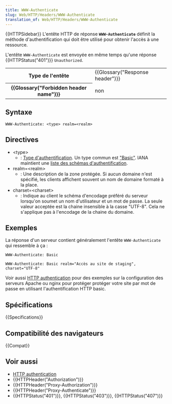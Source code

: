 ```yaml
---
title: WWW-Authenticate
slug: Web/HTTP/Headers/WWW-Authenticate
translation_of: Web/HTTP/Headers/WWW-Authenticate
---
```


{{HTTPSidebar}}
L'entête HTTP de réponse **`WWW-Authenticate`** définit la méthode d'authentification qui doit être utilisé pour obtenir l'accès à une ressource.

L'entête `WWW-Authenticate` est envoyée en même temps qu'une réponse {{HTTPStatus("401")}} `Unauthorized`.

<table class="properties">
  <tbody>
    <tr>
      <th scope="row">Type de l'entête</th>
      <td>{{Glossary("Response header")}}</td>
    </tr>
    <tr>
      <th scope="row">{{Glossary("Forbidden header name")}}</th>
      <td>non</td>
    </tr>
  </tbody>
</table>

## Syntaxe

```
WWW-Authenticate: <type> realm=<realm>
```

## Directives

- \<type>
  - : [Type d'authentification](/fr/docs/Web/HTTP/Authentication#Authentication_schemes). Un type commun est ["Basic"](/fr/docs/Web/HTTP/Authentication#Basic_authentication_scheme). IANA maintient une [liste des schémas d'authentification](http://www.iana.org/assignments/http-authschemes/http-authschemes.xhtml).
- realm=\<realm>
  - : Une description de la zone protégée. Si aucun domaine n'est spécifié, les clients affichent souvent un nom de domaine formaté à la place.
- charset=\<charset>
  - : Indique au client le schéma d'encodage préféré du serveur lorsqu'on soumet un nom d'utilisateur et un mot de passe. La seule valeur acceptée est la chaine insensible à la casse "UTF-8". Cela ne s'applique pas à l'encodage de la chaine du domaine.

## Exemples

La réponse d'un serveur contient généralement l'entête `WWW-Authenticate` qui ressemble à ça :

```
WWW-Authenticate: Basic

WWW-Authenticate: Basic realm="Accès au site de staging", charset="UTF-8"
```

Voir aussi [HTTP authentication](/fr/docs/Web/HTTP/Authentication) pour des exemples sur la configuration des serveurs Apache ou nginx pour protéger protéger votre site par mot de passe en utilisant l'authentification HTTP basic.

## Spécifications

{{Specifications}}

## Compatibilité des navigateurs

{{Compat}}

## Voir aussi

- [HTTP authentication](/fr/docs/Web/HTTP/Authentication)
- {{HTTPHeader("Authorization")}}
- {{HTTPHeader("Proxy-Authorization")}}
- {{HTTPHeader("Proxy-Authenticate")}}
- {{HTTPStatus("401")}}, {{HTTPStatus("403")}}, {{HTTPStatus("407")}}
